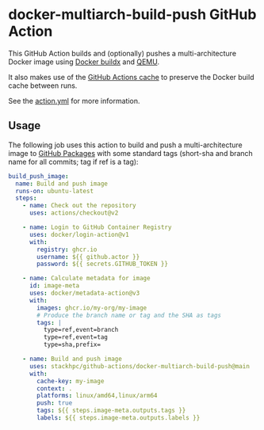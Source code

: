# docker-multiarch-build-push GitHub Action

This GitHub Action builds and (optionally) pushes a multi-architecture Docker image using
[Docker buildx](https://docs.docker.com/buildx/working-with-buildx/) and [QEMU](https://www.qemu.org/).

It also makes use of the
[GitHub Actions cache](https://docs.github.com/en/actions/advanced-guides/caching-dependencies-to-speed-up-workflows)
to preserve the Docker build cache between runs.

See the [action.yml](./action.yml) for more information.

## Usage

The following job uses this action to build and push a multi-architecture image to
[GitHub Packages](https://github.com/features/packages) with some standard tags
(short-sha and branch name for all commits; tag if ref is a tag):

```yaml
build_push_image:
  name: Build and push image
  runs-on: ubuntu-latest
  steps:
    - name: Check out the repository
      uses: actions/checkout@v2

    - name: Login to GitHub Container Registry
      uses: docker/login-action@v1
      with:
        registry: ghcr.io
        username: ${{ github.actor }}
        password: ${{ secrets.GITHUB_TOKEN }}

    - name: Calculate metadata for image
      id: image-meta
      uses: docker/metadata-action@v3
      with:
        images: ghcr.io/my-org/my-image
        # Produce the branch name or tag and the SHA as tags
        tags: |
          type=ref,event=branch
          type=ref,event=tag
          type=sha,prefix=

    - name: Build and push image
      uses: stackhpc/github-actions/docker-multiarch-build-push@main
      with:
        cache-key: my-image
        context: .
        platforms: linux/amd64,linux/arm64
        push: true
        tags: ${{ steps.image-meta.outputs.tags }}
        labels: ${{ steps.image-meta.outputs.labels }}
```

